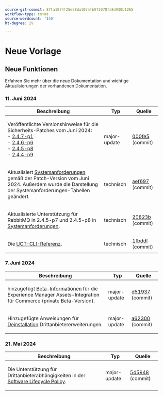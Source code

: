 ```yaml
---
source-git-commit: 87fa1874f25e58da103efb073078fa8d930b1265
workflow-type: tm+mt
source-wordcount: '140'
ht-degree: 2%

---
```

# Neue Vorlage

## Neue Funktionen

Erfahren Sie mehr über die neue Dokumentation und wichtige Aktualisierungen der vorhandenen Dokumentation.

### 11. Juni 2024

<table style="table-layout:auto;">
  <thead>
    <tr>
      <th>Beschreibung</th>
      <th>Typ</th>
      <th>Quelle</th>
    </tr>
  </thead>
  <tbody>
    <tr>
      <td><p>Veröffentlichte Versionshinweise für die Sicherheits-Patches vom Juni 2024:<br />- <a href="https://experienceleague.adobe.com/en/docs/commerce-operations/release/notes/security-patches/2-4-7-patches">2.4.7-p1</a><br />- <a href="https://experienceleague.adobe.com/en/docs/commerce-operations/release/notes/security-patches/2-4-6-patches">2.4.6-p6</a><br />- <a href="https://experienceleague.adobe.com/en/docs/commerce-operations/release/notes/security-patches/2-4-5-patches">2.4.5-p8</a><br />- <a href="https://experienceleague.adobe.com/en/docs/commerce-operations/release/notes/security-patches/2-4-4-patches">2.4.4-p9</a></p>
</td>
      <td>major-update</td>
      <td><a href="https://github.com/AdobeDocs/commerce-operations.en/commit/000fe5ac88b31e5172c35b629d26423afcca214d">000fe5</a> (commit)</td>
    </tr>
    <tr>
      <td><p>Aktualisiert <a href="https://experienceleague.adobe.com/en/docs/commerce-operations/installation-guide/system-requirements">Systemanforderungen</a> gemäß der Patch-Version vom Juni 2024. Außerdem wurde die Darstellung der Systemanforderungen-Tabellen geändert.</p>
</td>
      <td>technisch</td>
      <td><a href="https://github.com/AdobeDocs/commerce-operations.en/commit/aef697509227b1dfebb801b0e1e098da90201971">aef697</a> (commit)</td>
    </tr>
    <tr>
      <td><p>Aktualisierte Unterstützung für RabbitMQ in 2.4.5-p7 und 2.4.5-p8 in <a href="https://experienceleague.adobe.com/en/docs/commerce-operations/installation-guide/system-requirements">Systemanforderungen</a>.</p>
</td>
      <td>technisch</td>
      <td><a href="https://github.com/AdobeDocs/commerce-operations.en/commit/20823bae109f5b053f352b0a13275acecf991904">20823b</a> (commit)</td>
    </tr>
    <tr>
      <td><p>Die <a href="https://experienceleague.adobe.com/en/docs/commerce-operations/tools/cli-reference/uct">UCT-CLI-Referenz</a>.</p>
</td>
      <td>technisch</td>
      <td><a href="https://github.com/AdobeDocs/commerce-operations.en/commit/1fbddf4ea05511c1aefe0cd0d8e8b2ebde7e00dd">1fbddf</a> (commit)</td>
    </tr>
  </tbody>
</table>

### 7. Juni 2024

<table style="table-layout:auto;">
  <thead>
    <tr>
      <th>Beschreibung</th>
      <th>Typ</th>
      <th>Quelle</th>
    </tr>
  </thead>
  <tbody>
    <tr>
      <td><p>hinzugefügt <a href="https://experienceleague.adobe.com/en/docs/commerce-operations/release/beta">Beta-Informationen</a> für die Experience Manager Assets-Integration für Commerce (private Beta-Version).</p>
</td>
      <td>major-update</td>
      <td><a href="https://github.com/AdobeDocs/commerce-operations.en/commit/d51937e25049f636a3b69f072a3fe4ba135766c2">d51937</a> (commit)</td>
    </tr>
    <tr>
      <td><p>Hinzugefügte Anweisungen für <a href="https://experienceleague.adobe.com/en/docs/commerce-operations/installation-guide/tutorials/extensions">Deinstallation</a> Drittanbietererweiterungen.</p>
</td>
      <td>major-update</td>
      <td><a href="https://github.com/AdobeDocs/commerce-operations.en/commit/a623002b366ae07eaabe9711946d7f8ceb3b9132">a62300</a> (commit)</td>
    </tr>
  </tbody>
</table><!-- date_group -->

### 21. Mai 2024

<table style="table-layout:auto;">
  <thead>
    <tr>
      <th>Beschreibung</th>
      <th>Typ</th>
      <th>Quelle</th>
    </tr>
  </thead>
  <tbody>
    <tr>
      <td><p>Die Unterstützung für Drittanbieterabhängigkeiten in der <a href="https://experienceleague.adobe.com/en/docs/commerce-operations/release/planning/lifecycle-policy">Software Lifecycle Policy</a>.</p>
</td>
      <td>major-update</td>
      <td><a href="https://github.com/AdobeDocs/commerce-operations.en/commit/5459488d4b512447aff810dca8d3b32a074d5c1e">545948</a> (commit)</td>
    </tr>
  </tbody>
</table><!-- date_group --><!-- month_group --><!-- year_group -->
